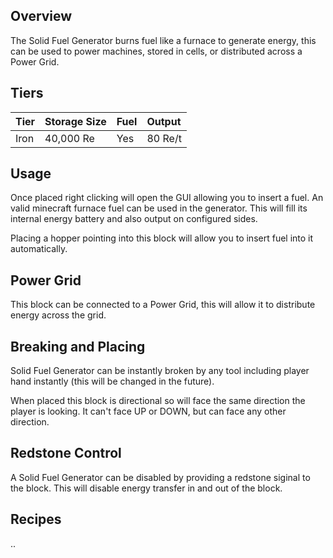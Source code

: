 ## Overview

The Solid Fuel Generator burns fuel like a furnace to generate energy,
this can be used to power machines, stored in cells, or distributed
across a Power Grid.

## Tiers

| Tier | Storage Size | Fuel | Output  |
|:-----|:-------------|:-----|:--------|
| Iron | 40,000 Re    | Yes  | 80 Re/t |


## Usage

Once placed right clicking will open the GUI allowing you to insert a
fuel. An valid minecraft furnace fuel can be used in the generator. This
will fill its internal energy battery and also output on configured
sides.

Placing a hopper pointing into this block will allow you to insert fuel
into it automatically.

## Power Grid

This block can be connected to a Power Grid, this will allow it to distribute energy across the grid.

## Breaking and Placing

Solid Fuel Generator can be instantly broken by any tool including
player hand instantly (this will be changed in the future).

When placed this block is directional so will face the same direction
the player is looking. It can't face UP or DOWN, but can face any other
direction.

## Redstone Control

A Solid Fuel Generator can be disabled by providing a redstone siginal
to the block. This will disable energy transfer in and out of the block.


## Recipes

..
